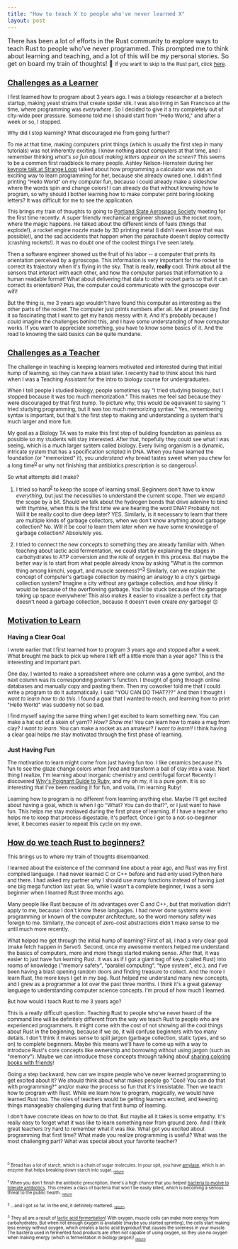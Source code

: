 ```yaml
---
title: "How to teach X to people who've never learned X"
layout: post
---
```


There has been a lot of efforts in the Rust community to explore ways to teach Rust to people who've never programmed. This prompted me to think about learning and teaching, and a lot of this will be my personal stories. So get on board my train of thoughts! 🚂 <small>If you want to skip to the Rust part, click <a href="#how_to_teach_rust">here</a>.

## <a href="#challenges_as_a_learner" id="challenges_as_a_learner">Challenges as a Learner</a>
I first learned how to program about 3 years ago. I was a biology researcher at a biotech startup, making yeast strains that create spider silk. I was also living in San Francisco at the time, where programming was *everywhere*. So I decided to give it a try completely out of city-wide peer pressure. Someone told me I should start from "Hello World," and after a week or so, I stopped.

Why did I stop learning? What discouraged me from going further?

To me at that time, making computers print things (which is usually the first step in many tutorials) was not inherently exciting. I knew nothing about computers at that time, and I remember thinking *what's so fun about making letters appear on the screen?* This seems to be a common first roadblock to many people. Ashley Nelson-Hornstein during her [keynote talk at Strange Loop](https://youtu.be/fNe1i7nVbXI?t=47m53s) talked about how programming a calculator was not an exciting way to learn programming for her, because she already owned one. I didn't find printing "Hello World" on my computer fun, because I could already make a slideshow where the words spin and change colors! I can already do that without knowing how to program, so why should I bother learning how to make computer print boring looking letters? It was difficult for me to see the application.

This brings my train of thoughts to going to [Portland State Aerospace Society](http://psas.pdx.edu/) meeting for the first time recently. A super friendly mechanical engineer showed us the rocket room, where the magic happens. He talked about the different kinds of fuels (things that explode!), a rocket engine nozzle made by 3D printing metal (I didn't even know that was possible!), and the sad accidents that happen when the parachute doesn't deploy correctly (crashing rockets!). It was no doubt one of the coolest things I've seen lately.

Then a software engineer showed us the fruit of his labor -- a computer that prints its orientation perceived by a gyroscope. This information is very important for the rocket to correct its trajectory when it's flying in the sky. That is really, **really** cool. Think about all the sensors that interact with each other, and how the computer parses that information to a human readable format! What about delivering that data to other rocket parts so that it can correct its orientation? Plus, the computer could communicate with the gyroscope over wifi!

But the thing is, me 3 years ago wouldn't have found this computer as interesting as the other parts of the rocket. The computer just prints numbers after all. Me at present day find it so fascinating that I want to get my hands messy with it. And it's probably because I could imagine the challenges behind this, and I have some understanding of how computer works. If you want to appreciate something, you have to know some basics of it. And the road to knowing the said basics can be quite mundane.

## <a href="#challenges_as_a_teacher" id="challenges_as_a_teacher">Challenges as a Teacher</a>

The challenge in teaching is keeping learners motivated and interested during that initial hump of learning, so they can have a blast later. I recently had to think about this hard when I was a Teaching Assistant for the intro to biology course for undergraduates.

When I tell people I studied biology, people sometimes say "I tried studying biology, but I stopped because it was too much memorization." This makes me feel sad because they were discouraged by that first hump. To picture why, this would be equivalent to saying "I tried studying programming, but it was too much memorizing syntax." Yes, remembering syntax is important, but that's the first step to making and understanding a system that's much larger and more fun.

My goal as a Biology TA was to make this first step of building foundation as painless as possible so my students will stay interested. After that, hopefully they could see what I was seeing, which is a much larger system called biology. Every living organism is a dynamic, intricate system that has a specification scripted in DNA. When you have learned the foundation (or "memorized" it), you *understand* why bread tastes sweet when you chew for a long time<sup><a href="#ref_0" id="0">0</a></sup> or why not finishing that antibiotics prescription is so dangerous<sup><a href="#ref_1" id="1">1</a></sup>.

So what attempts did I make?

1. I tried so hard<sup><a href="#ref_2" id="2">2</a></sup> to keep the scope of learning small. Beginners don't have to know *everything*, but just the necessities to understand the current scope. Then we expand the scope by a bit. Should we talk about the hydrogen bonds that drive adenine to bind with thymine, when this is the first time we are hearing the word DNA? Probably not. Will it be really cool to dive deep later? YES. Similarly, is it necessary to learn that there are multiple kinds of garbage collectors, when we don't know anything about garbage collection? No. Will it be cool to learn them later when we have some knowledge of garbage collection? Absolutely yes.

2. I tried to connect the new concepts to something they are already familiar with. When teaching about lactic acid fermentation, we could start by explaining the stages in carbohydrates to ATP conversion and the role of oxygen in this process. But maybe the better way is to start from what people already know by asking "What is the common thing among kimchi, yogurt, and muscle soreness?"<sup><a href="#ref_3" id="3">3</a></sup> Similarly, can we explain the concept of computer's garbage collection by making an analogy to a city's garbage collection system? Imagine a city without any garbage collection, and how stinky it would be because of the overflowing garbage. You'll be stuck because of the garbage taking up space everywhere! This also makes it easier to visualize a perfect city that doesn't need a garbage collection, because it doesn't even create *any* garbage! 😉

## <a href="#motivation_to_learn" id="motivation_to_learn">Motivation to Learn</a>

### Having a Clear Goal
I wrote earlier that I first learned how to program 3 years ago and stopped after a week. What brought me back to pick up where I left off a little more than a year ago? This is the interesting and important part.

One day, I wanted to make a spreadsheet where one column was a gene symbol, and the next column was its corresponding protein's function. I thought of going through online databases and manually copy and pasting them. Then my coworker told me that I could write a program to do it automatically. I said "YOU CAN DO THAT???" And then I thought *I want to learn how to do this*. I found a goal that I wanted to reach, and learning how to print "Hello World" was suddenly not so bad.

I find myself saying the same thing when I get excited to learn something new. You can make a hat out of a skein of yarn?? *How? Show me!* You can learn how to make a mug from clay? *I want to learn*. You can make a rocket as an amateur? *I want to learn!!* I think having a clear goal helps me stay motivated through the first phase of learning.

### Just Having Fun
The motivation to learn might come from just having fun too. I like ceramics because it's fun to see the glaze change colors when fired and transform a ball of clay into a vase. Next thing I realize, I'm learning about inorganic chemistry and centrifugal force! Recently I discovered [Why's Poignant Guide to Ruby](http://poignant.guide/), and my oh my, it is a pure *gem*. It is so interesting that I've been reading it for fun, and voila, I'm learning Ruby!

Learning how to program is no different from learning anything else. Maybe I'll get excited about having a goal, which is when I go "What? You can do that?", or I just want to have fun. This helps me stay motiaved during the first phase of learning. If I have a teacher who helps me to keep that process digestable, it's perfect. Once I get to a not-so-beginner level, it becomes easier to repeat this cycle on my own.

## <a href="#how_to_teach_rust" id="how_to_teach_rust">How do we teach Rust to beginners?</a>

This brings us to where my train of thoughts disembarked.

I learned about the existence of the command line about a year ago, and Rust was my first compiled language. I had never learned C or C++ before and had only used Python here and there. I had asked my partner why I should use many functions instead of having just one big mega function last year. So, while I wasn't a complete beginner, I was a semi beginner when I learned Rust three months ago.

Many people like Rust because of its advantages over C and C++, but that motivation didn't apply to me, because I don't know these languages. I had never done systems level programming or known of the computer architecture, so the word memory safety was foreign to me. Similarly, the concept of zero-cost abstractions didn't make sense to me until much more recently.

What helped me get through the initial hump of learning? First of all, I had a very clear goal (make fetch happen in Servo!). Second, once my awesome mentors helped me understand the basics of computers, more and more things started making sense. After that, it was easier to just have fun learning Rust. It was as if I got a giant bag of keys (called Rust) into rooms of knowledge ("memory safety", "parallel computing", "type system", etc.), and I've been having a blast opening random doors and finding treasure to collect. And the more I learn Rust, the more keys I get in my bag. Rust helped me understand many new concepts, and I grew as a programmer a lot over the past three months. I think it's a great gateway language to understanding computer science concepts. I'm proud of how much I learned.

But how would I teach Rust to me 3 years ago?

This is a really difficult question. Teaching Rust to people who've never heard of the command line will be definitely different from the way we teach Rust to people who are experienced programmers. It might come with the cost of not showing all the cool things about Rust in the beginning, because if we do, it will confuse beginners with too many details. I don't think it makes sense to spill jargon (garbage collection, static types, and so on) to complete beginners. Maybe this means we'll have to come up with a way to introduce Rust's core concepts like ownership and borrowing without using jargon (such as "memory"). Maybe we can introduce those concepts through talking about [sharing coloring books with friends](http://jeenalee.com/2016/08/15/sharing-coloring-books-in-rust.html)!

Going a step backward, how can we inspire people who've never learned programming to get excited about it? We should think about what makes people go "Cool! You can do that with programming?" and/or make the process so fun that it's irresistable. Then we teach how to program with Rust. While we learn how to program, magically, we would have learned Rust too. The roles of teachers would be getting learners excited, and keeping things manageably challenging during that first hump of learning.

I don't have concrete ideas on how to do that. But maybe all it takes is some empathy. It's really easy to forget what it was like to learn something new from ground zero. And I think great teachers try hard to remember what it was like. What got you excited about programming that first time? What made you realize programming is useful? What was the most challenging part? What was special about your favorite teacher?

<br>

<p id="ref_0"><small><sup>0</sup> Bread has a lot of starch, which is a chain of sugar molecules. In your spit, you have <a href="https://en.wikipedia.org/wiki/Amylase">amylase</a>, which is an enzyme that helps breaking down starch into sugar. <sub><a href="#0">return</a></sub>
</small></p>

<p id="ref_1"><small><sup>1</sup> When you don't finish the antibiotic prescription, there's a high chance that you helped <a href="https://en.wikipedia.org/wiki/Antibiotics#Resistance">bacteria to evolve to tolerate antibiotics</a>. This creates a class of bacteria that won't be easily killed, which is becoming a serious threat to the public health. <sub><a href="#1">return</a></sub>
</small></p>

<p id="ref_2"><small><sup>2</sup> ...and I got so far. In the end, it definitely mattered. <sub><a href="#2">return</a></sub>
</small></p>

<p id="ref_3"><small><sup>3</sup> They all are a result of <a href="https://en.wikipedia.org/wiki/Lactic_acid_fermentation">lactic acid fermentation</a>! With oxygen, muscle cells can make more energy from carbohydrates. But when not enough oxygen is available (maybe you started sprinting), the cells start making less energy without oxygen, which creates a lactic acid byproduct that causes the soreness in your muscle. The bacteria used in fermented food products are often not capable of using oxygen, so they use no oxygen when making energy (which is fermentation in biology jargon)! <sub><a href="#3">return</a></sub>
</small></p>
